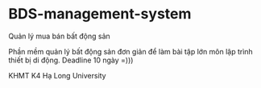 # BDS-management-system
Quản lý mua bán bất động sản

Phần mềm quản lý bất động sản đơn giản để làm bài tập lớn môn lập trình thiết bị di động.
Deadline 10 ngày =)))

KHMT K4 Hạ Long University
